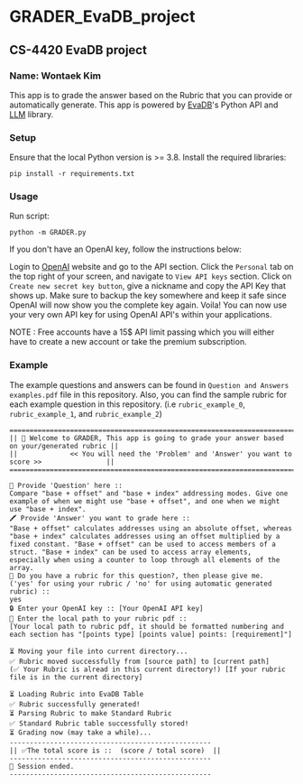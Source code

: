 # GRADER_EvaDB_project
## CS-4420 EvaDB project
### Name: Wontaek Kim

This app is to grade the answer based on the Rubric that you can provide or automatically generate.
This app is powered by [EvaDB](https://evadb.readthedocs.io/en/latest/index.html)'s Python API and [LLM](https://github.com/simonw/llm) library.


### Setup

Ensure that the local Python version is >= 3.8. Install the required libraries:
```
pip install -r requirements.txt
```
### Usage
Run script:
```
python -m GRADER.py
```
If you don't have an OpenAI key, follow the instructions below:

Login to [OpenAI](https://openai.com/) website and go to the API section.
Click the `Personal` tab on the top right of your screen, and navigate to `View API keys` section.
Click on `Create new secret key button`, give a nickname and copy the API Key that shows up.
Make sure to backup the key somewhere and keep it safe since OpenAI will now show you the complete key again.
Voila! You can now use your very own API key for using OpenAI API's within your applications.

NOTE : Free accounts have a 15$ API limit passing which you will either have to create a new account or take the premium subscription.

### Example

The example questions and answers can be found in `Question and Answers examples.pdf` file in this repository.
Also, you can find the sample rubric for each example question in this repository. (i.e `rubric_example_0`, `rubric_example_1`, and `rubric_example_2`)


```
=================================================================================================
|| 👋 Welcome to GRADER, This app is going to grade your answer based on your/generated rubric ||
||             << You will need the 'Problem' and 'Answer' you want to score >>                ||
=================================================================================================

📖 Provide 'Question' here :: 
Compare "base + offset" and "base + index" addressing modes. Give one example of when we might use "base + offset", and one when we might use "base + index".
🖍 Provide 'Answer' you want to grade here :: 
"Base + offset" calculates addresses using an absolute offset, whereas "base + index" calculates addresses using an offset multiplied by a fixed constant. "Base + offset" can be used to access members of a struct. "Base + index" can be used to access array elements, especially when using a counter to loop through all elements of the array.
📄 Do you have a rubric for this question?, then please give me. 
('yes' for using your rubric / 'no' for using automatic generated rubric) :: 
yes
🔒 Enter your OpenAI key :: [Your OpenAI API key]
📂 Enter the local path to your rubric pdf :: 
[Your local path to rubric pdf, it should be formatted numbering and each section has "[points type] [points value] points: [requirement]"]

⏳ Moving your file into current directory...
✅ Rubric moved successfully from [source path] to [current path]
(✅ Your Rubric is alread in this current directory!) [If your rubric file is in the current directory]

⏳ Loading Rubric into EvaDB Table
✅ Rubric successfully generated!
⏳ Parsing Rubric to make Standard Rubric
✅ Standard Rubric table successfully stored!
⏳ Grading now (may take a while)...
--------------------------------------------------
|| ✅The total score is ::  (score / total score)  ||
--------------------------------------------------
👋 Session ended.
--------------------------------------------------
```
